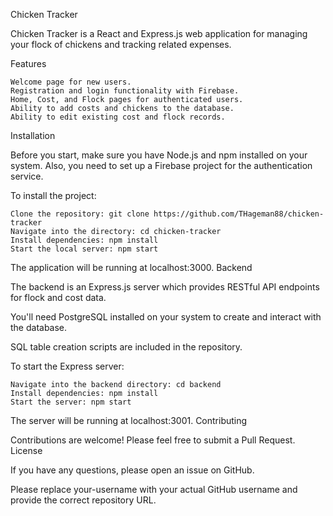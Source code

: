 Chicken Tracker

Chicken Tracker is a React and Express.js web application for managing your flock of chickens and tracking related expenses.

Features

    Welcome page for new users.
    Registration and login functionality with Firebase.
    Home, Cost, and Flock pages for authenticated users.
    Ability to add costs and chickens to the database.
    Ability to edit existing cost and flock records.

Installation

Before you start, make sure you have Node.js and npm installed on your system. Also, you need to set up a Firebase project for the authentication service.

To install the project:

    Clone the repository: git clone https://github.com/THageman88/chicken-tracker
    Navigate into the directory: cd chicken-tracker
    Install dependencies: npm install
    Start the local server: npm start

The application will be running at localhost:3000.
Backend

The backend is an Express.js server which provides RESTful API endpoints for flock and cost data.

You'll need PostgreSQL installed on your system to create and interact with the database.

SQL table creation scripts are included in the repository.

To start the Express server:

    Navigate into the backend directory: cd backend
    Install dependencies: npm install
    Start the server: npm start

The server will be running at localhost:3001.
Contributing

Contributions are welcome! Please feel free to submit a Pull Request.
License

If you have any questions, please open an issue on GitHub.

Please replace your-username with your actual GitHub username and provide the correct repository URL.
